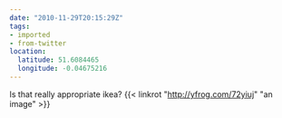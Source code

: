 ```yaml
---
date: "2010-11-29T20:15:29Z"
tags:
- imported
- from-twitter
location:
  latitude: 51.6084465
  longitude: -0.04675216
---
```

Is that really appropriate ikea?  {{< linkrot "http://yfrog.com/72yiuj" "an image" >}}
